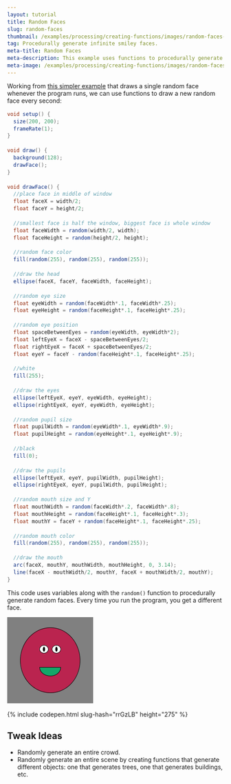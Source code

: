 ```yaml
---
layout: tutorial
title: Random Faces
slug: random-faces
thumbnail: /examples/processing/creating-functions/images/random-faces-1.gif
tag: Procedurally generate infinite smiley faces.
meta-title: Random Faces
meta-description: This example uses functions to procedurally generate random faces.
meta-image: /examples/processing/creating-functions/images/random-faces-2.png
---
```


Working from [this simpler example](/examples/processing/creating-variables/random-face) that draws a single random face whenever the program runs, we can use functions to draw a new random face every second:

```java
void setup() {
  size(200, 200);
  frameRate(1);
}

void draw() {
  background(128);
  drawFace();
}

void drawFace() {
  //place face in middle of window
  float faceX = width/2;
  float faceY = height/2;

  //smallest face is half the window, biggest face is whole window
  float faceWidth = random(width/2, width);
  float faceHeight = random(height/2, height);

  //random face color
  fill(random(255), random(255), random(255));

  //draw the head
  ellipse(faceX, faceY, faceWidth, faceHeight);

  //random eye size
  float eyeWidth = random(faceWidth*.1, faceWidth*.25);
  float eyeHeight = random(faceHeight*.1, faceHeight*.25);

  //random eye position
  float spaceBetweenEyes = random(eyeWidth, eyeWidth*2);
  float leftEyeX = faceX - spaceBetweenEyes/2;
  float rightEyeX = faceX + spaceBetweenEyes/2;
  float eyeY = faceY - random(faceHeight*.1, faceHeight*.25);

  //white
  fill(255);

  //draw the eyes
  ellipse(leftEyeX, eyeY, eyeWidth, eyeHeight);
  ellipse(rightEyeX, eyeY, eyeWidth, eyeHeight);

  //random pupil size
  float pupilWidth = random(eyeWidth*.1, eyeWidth*.9);
  float pupilHeight = random(eyeHeight*.1, eyeHeight*.9);

  //black
  fill(0);

  //draw the pupils
  ellipse(leftEyeX, eyeY, pupilWidth, pupilHeight);
  ellipse(rightEyeX, eyeY, pupilWidth, pupilHeight);

  //random mouth size and Y
  float mouthWidth = random(faceWidth*.2, faceWidth*.8);
  float mouthHeight = random(faceHeight*.1, faceHeight*.3);
  float mouthY = faceY + random(faceHeight*.1, faceHeight*.25);

  //random mouth color
  fill(random(255), random(255), random(255));

  //draw the mouth
  arc(faceX, mouthY, mouthWidth, mouthHeight, 0, 3.14);
  line(faceX - mouthWidth/2, mouthY, faceX + mouthWidth/2, mouthY);
}

```

This code uses variables along with the `random()` function to procedurally generate random faces. Every time you run the program, you get a different face.

![random faces](/examples/processing/creating-functions/images/random-faces-1.gif)

{% include codepen.html slug-hash="rrGzLB" height="275" %}

## Tweak Ideas

- Randomly generate an entire crowd.
- Randomly generate an entire scene by creating functions that generate different objects: one that generates trees, one that generates buildings, etc.
